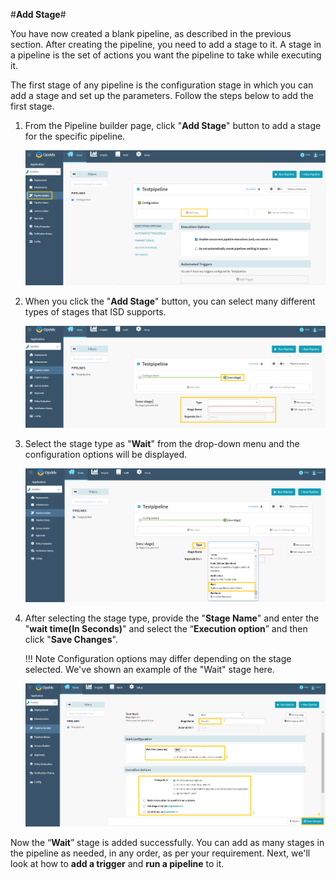 #**Add Stage**#

You have now created a blank pipeline, as described in the previous section. After creating the pipeline, you need to add a stage to it. A stage in a pipeline is the set of actions you want the pipeline to take while executing it.

The first stage of any pipeline is the configuration stage in which you can add a stage and set up the parameters. Follow the steps below to add the first stage.

1. From the Pipeline builder page, click "**Add Stage**" button to add a stage for the specific pipeline.

	![Add_stage1](./Add_stage1.png)

2. When you click the "**Add Stage**" button, you can select many different types of stages that ISD supports.

	![Add_stage2](./Add_stage2.png)

3. Select the stage type as "**Wait**" from the drop-down menu and the configuration options will be displayed.

	![Add_stage3](./Add_stage3.png)

4. After selecting the stage type, provide the "**Stage Name**" and enter the "**wait time(In Seconds)**" and select the “**Execution option**” and then click "**Save Changes**".

	!!! Note
    	Configuration options may differ depending on the stage selected. We've shown an example of the "Wait" stage here.

	![Add_stage4](./Add_stage4.png)

Now the “**Wait**” stage is added successfully. You can add as many stages in the pipeline as needed, in any order, as per your requirement. Next, we'll look at how to **add a trigger** and **run a pipeline** to it.
